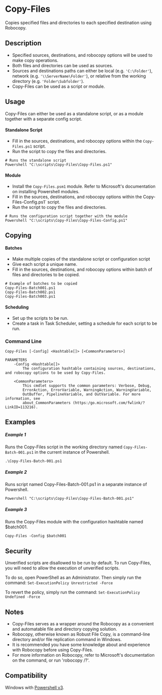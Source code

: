 # Copy-Files
Copies specified files and directories to each specified destination using Robocopy.

## Description
* Specified sources, destinations, and robocopy options will be used to make copy operations.
* Both files and directories can be used as sources.
* Sources and destinations paths can either be local (e.g. `'C:\Folder'`), network (e.g. `'\\ServerName\Folder'`), or relative from the working directory (e.g. `'Folder\Subfolder'`).
* Copy-Files can be used as a script or module.

## Usage
Copy-Files can either be used as a standalone script, or as a module together with a separate config script.

#### Standalone Script
* Fill in the sources, destinations, and robocopy options within the `Copy-Files.ps1` script.
* Run the script to copy the files and directories.

```
# Runs the standalone script
Powershell "C:\scripts\Copy-Files\Copy-Files.ps1"
```

#### Module
* Install the `Copy-Files.psm1` module. Refer to Microsoft's documentation on installing Powershell modules.
* Fill in the sources, destinations, and robocopy options within the Copy-Files-Config.ps1` script.
* Run the script to copy the files and directories.

```
# Runs the configuration script together with the module
Powershell "C:\scripts\Copy-Files\Copy-Files-Config.ps1"
```

## Copying
#### Batches
* Make multiple copies of the standalone script or configuration script
* Give each script a unique name.
* Fill in the sources, destinations, and robocopy options within batch of files and directories to be copied.

```
# Example of batches to be copied
Copy-Files-Batch001.ps1
Copy-Files-Batch002.ps1
Copy-Files-Batch003.ps1
```

#### Scheduling
* Set up the scripts to be run.
* Create a task in Task Scheduler, setting a schedule for each script to be run.

### Command Line
```
Copy-Files [-Config] <Hashtable[]> [<CommonParameters>]

PARAMETERS
    -Config <Hashtable[]>
        The configuration hashtable containing sources, destinations, and robocopy options to be used by Copy-Files.

    <CommonParameters>
        This cmdlet supports the common parameters: Verbose, Debug,
        ErrorAction, ErrorVariable, WarningAction, WarningVariable,
        OutBuffer, PipelineVariable, and OutVariable. For more information, see
        about_CommonParameters (https:/go.microsoft.com/fwlink/?LinkID=113216).
```
## Examples
##### Example 1
Runs the Copy-Files script in the working directory named `Copy-Files-Batch-001.ps1` in the current instance of Powershell.
```
.\Copy-Files-Batch-001.ps1
```
##### Example 2
Runs script named Copy-Files-Batch-001.ps1 in a separate instance of Powershell.
```
Powershell "C:\scripts\Copy-Files\Copy-Files-Batch-001.ps1"
```
##### Example 3
Runs the Copy-Files module with the configuration hashtable named $batch001.
```
Copy-Files -Config $batch001
```

## Security
Unverified scripts are disallowed to be run by default. To run Copy-Files, you will need to allow the execution of unverified scripts.

To do so, open PowerShell as an Administrator. Then simply run the  command:
`Set-ExecutionPolicy Unrestricted -Force`

To revert the policy, simply run the command:
`Set-ExecutionPolicy Undefined -Force`


## Notes
* Copy-Files serves as a wrapper around the Robocopy as a convenient and automatable file and directory copying solution.
* Robocopy, otherwise known as Robust File Copy, is a command-line directory and/or file replication command in Windows.
* It is recommended you have some knowledge about and experience with Robocopy before using Copy-Files.
* For more information on Robocopy, refer to Microsoft's documentation on the command, or run 'robocopy /?'.

## Compatibility
Windows with <a href="https://github.com/PowerShell/PowerShell#get-powershell" target="_blank" title="Powershell">Powershell v3</a>.